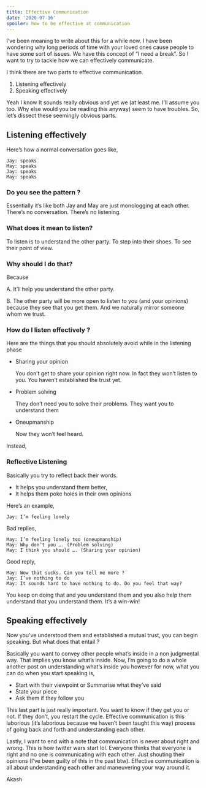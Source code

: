 ```yaml
---
title: Effective Communication
date: '2020-07-16'
spoiler: how to be effective at communication
---
```


I’ve been meaning to write about this for a while now. I have been wondering why long periods of time with your loved ones cause people to have some sort of issues. We have this concept of “I need a break”. So I want to try to tackle how we can effectively communicate.

I think there are two parts to effective communication.

1. Listening effectively
2. Speaking effectively

Yeah I know It sounds really obvious and yet we (at least me. I’ll assume you too. Why else would you be reading this anyway) seem to have troubles. So, let’s dissect these seemingly obvious parts.


## Listening effectively

Here’s how a normal conversation goes like,
```
Jay: speaks
May: speaks
Jay: speaks
May: speaks
```

### Do you see the pattern ?
Essentially it’s like both Jay and May are just monologging at each other. There’s no conversation. There’s no listening.

### What does it mean to listen?
To listen is to understand the other party. To step into their shoes. To see their point of view.

### Why should I do that?
Because

A. It’ll help you understand the other party.

B. The other party will be more open to listen to you (and your opinions) because they see that you get them. And we naturally mirror someone whom we trust.


### How do I listen effectively ?
Here are the things that you should absolutely avoid while in the listening phase
- Sharing your opinion

	You don’t get to share your opinion right now. In fact they won’t listen to you. You haven’t established the trust yet.

- Problem solving

	They don’t need you to solve their problems. They want you to understand them

- Oneupmanship

	Now they won’t feel heard.

Instead,

### Reflective Listening

Basically you try to reflect back their words.

- It helps you understand them better,
- It helps them poke holes in their own opinions


Here’s an example,

```
Jay: I’m feeling lonely
```

Bad replies,

```
May: I’m feeling lonely too (oneupmanship)
May: Why don’t you …. (Problem solving)
May: I think you should …. (Sharing your opinion)
```

Good reply,

```
May: Wow that sucks. Can you tell me more ?
Jay: I’ve nothing to do
May: It sounds hard to have nothing to do. Do you feel that way?
```

You keep on doing that and you understand them and you also help them understand that you understand them. It’s a win-win!


## Speaking effectively

Now you’ve understood them and established a mutual trust, you can begin speaking. But what does that entail ?

Basically you want to convey other people what’s inside in a non judgmental way. That implies you know what’s inside. Now, I’m going to do a whole another post on understanding what’s inside you however for now, what you can do when you start speaking is,

- Start with their viewpoint or Summarise what they’ve said
- State your piece
- Ask them if they follow you

This last part is just really important. You want to know if they get you or not. If they don’t, you restart the cycle. Effective communication is this laborious (it’s laborious because we haven’t been taught this way) process of going back and forth and understanding each other.


Lastly, I want to end with a note that communication is never about right and wrong. This is how twitter wars start lol. Everyone thinks that everyone is right and no one is communicating with each other. Just shouting their opinions (I’ve been guilty of this in the past btw). Effective communication is all about understanding each other and maneuvering your way around it.


Akash

